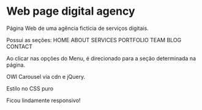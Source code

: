 # Web page digital agency
Página Web de uma agência fictícia de serviços digitais.

Possui as seções: 
HOME
ABOUT
SERVICES
PORTFOLIO
TEAM
BLOG
CONTACT

Ao clicar nas opções do Menu, é direcionado para a seção determinada na página.

OWl Carousel via cdn e jQuery.

Estilo no CSS puro

Ficou lindamente responsivo!
